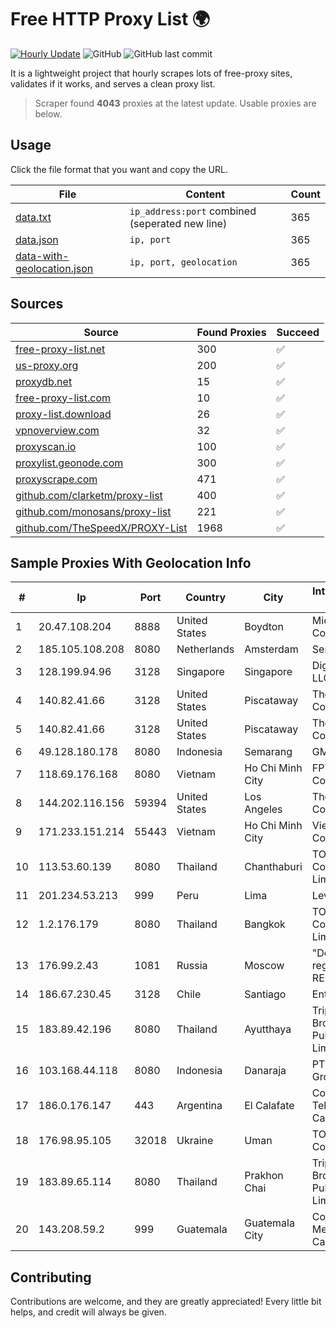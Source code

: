 
# Free HTTP Proxy List 🌍

[![Hourly Update](https://github.com/mertguvencli/http-proxy-list/actions/workflows/main.yml/badge.svg?branch=main)](https://github.com/mertguvencli/http-proxy-list/actions/workflows/main.yml)
![GitHub](https://img.shields.io/github/license/mertguvencli/http-proxy-list)
![GitHub last commit](https://img.shields.io/github/last-commit/mertguvencli/http-proxy-list)

It is a lightweight project that hourly scrapes lots of free-proxy sites, validates if it works, and serves a clean proxy list.


> Scraper found **4043** proxies at the latest update. Usable proxies are below.

## Usage

Click the file format that you want and copy the URL.


|File|Content|Count|
|----|-------|-----|
|[data.txt](https://raw.githubusercontent.com/mertguvencli/http-proxy-list/main/proxy-list/data.txt)|`ip_address:port` combined (seperated new line)|365|
|[data.json](https://raw.githubusercontent.com/mertguvencli/http-proxy-list/main/proxy-list/data.json)|`ip, port`|365|
|[data-with-geolocation.json](https://raw.githubusercontent.com/mertguvencli/http-proxy-list/main/proxy-list/data-with-geolocation.json)|`ip, port, geolocation`|365|

## Sources

|Source|Found Proxies|Succeed|
|------|-------------|-------|
|[free-proxy-list.net](https://free-proxy-list.net)|300|✅|
|[us-proxy.org](https://www.us-proxy.org)|200|✅|
|[proxydb.net](http://proxydb.net)|15|✅|
|[free-proxy-list.com](https://free-proxy-list.com/?page=&port=&type%5B%5D=http&type%5B%5D=https&up_time=0&search=Search)|10|✅|
|[proxy-list.download](https://www.proxy-list.download/HTTP)|26|✅|
|[vpnoverview.com](https://vpnoverview.com/privacy/anonymous-browsing/free-proxy-servers)|32|✅|
|[proxyscan.io](https://www.proxyscan.io)|100|✅|
|[proxylist.geonode.com](https://proxylist.geonode.com/api/proxy-list?limit=300&page=1&sort_by=lastChecked&sort_type=desc&protocols=http,https)|300|✅|
|[proxyscrape.com](https://api.proxyscrape.com/v2/?request=displayproxies&protocol=http&timeout=10000&country=all&ssl=all&anonymity=all)|471|✅|
|[github.com/clarketm/proxy-list](https://raw.githubusercontent.com/clarketm/proxy-list/master/proxy-list-raw.txt)|400|✅|
|[github.com/monosans/proxy-list](https://raw.githubusercontent.com/monosans/proxy-list/main/proxies/http.txt)|221|✅|
|[github.com/TheSpeedX/PROXY-List](https://raw.githubusercontent.com/TheSpeedX/PROXY-List/master/http.txt)|1968|✅|


## Sample Proxies With Geolocation Info

|#|Ip|Port|Country|City|Internet Service Provider|
|-|--|----|-------|----|-------------------------|
|1|20.47.108.204|8888|United States|Boydton|Microsoft Corporation|
|2|185.105.108.208|8080|Netherlands|Amsterdam|Serverius|
|3|128.199.94.96|3128|Singapore|Singapore|DigitalOcean, LLC|
|4|140.82.41.66|3128|United States|Piscataway|The Constant Company|
|5|140.82.41.66|3128|United States|Piscataway|The Constant Company|
|6|49.128.180.178|8080|Indonesia|Semarang|GMEDIA|
|7|118.69.176.168|8080|Vietnam|Ho Chi Minh City|FPT Telecom Company|
|8|144.202.116.156|59394|United States|Los Angeles|The Constant Company|
|9|171.233.151.214|55443|Vietnam|Ho Chi Minh City|Viettel Corporation|
|10|113.53.60.139|8080|Thailand|Chanthaburi|TOT Public Company Limited|
|11|201.234.53.213|999|Peru|Lima|Level 3 Peru S.A|
|12|1.2.176.179|8080|Thailand|Bangkok|TOT Public Company Limited|
|13|176.99.2.43|1081|Russia|Moscow|"Domain names registrar REG.RU", Ltd|
|14|186.67.230.45|3128|Chile|Santiago|Entel Chile S.A.|
|15|183.89.42.196|8080|Thailand|Ayutthaya|Triple T Broadband Public Company Limited|
|16|103.168.44.118|8080|Indonesia|Danaraja|PT CYB Media Group|
|17|186.0.176.147|443|Argentina|El Calafate|Cooperativa Telefonica de Calafate Ltda.|
|18|176.98.95.105|32018|Ukraine|Uman|TOV TV&Radio Company 'TIM'|
|19|183.89.65.114|8080|Thailand|Prakhon Chai|Triple T Broadband Public Company Limited|
|20|143.208.59.2|999|Guatemala|Guatemala City|Comunicaciones Metropolitanas Cablecolor|



## Contributing

Contributions are welcome, and they are greatly appreciated! Every
little bit helps, and credit will always be given.

